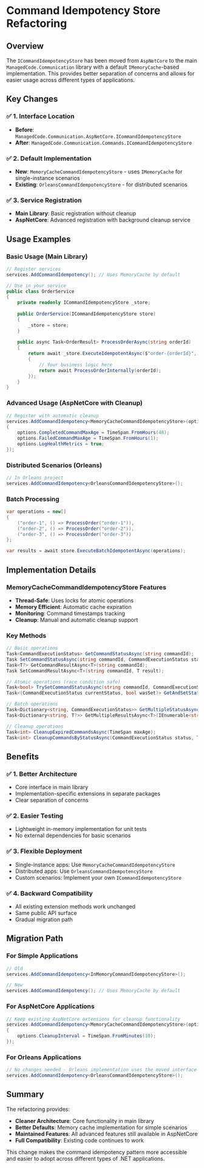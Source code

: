 # Command Idempotency Store Refactoring

## Overview

The `ICommandIdempotencyStore` has been moved from `AspNetCore` to the main `ManagedCode.Communication` library with a default `IMemoryCache`-based implementation. This provides better separation of concerns and allows for easier usage across different types of applications.

## Key Changes

### ✅ 1. Interface Location
- **Before**: `ManagedCode.Communication.AspNetCore.ICommandIdempotencyStore`
- **After**: `ManagedCode.Communication.Commands.ICommandIdempotencyStore`

### ✅ 2. Default Implementation
- **New**: `MemoryCacheCommandIdempotencyStore` - uses `IMemoryCache` for single-instance scenarios
- **Existing**: `OrleansCommandIdempotencyStore` - for distributed scenarios

### ✅ 3. Service Registration
- **Main Library**: Basic registration without cleanup
- **AspNetCore**: Advanced registration with background cleanup service

## Usage Examples

### Basic Usage (Main Library)

```csharp
// Register services
services.AddCommandIdempotency(); // Uses MemoryCache by default

// Use in your service
public class OrderService
{
    private readonly ICommandIdempotencyStore _store;
    
    public OrderService(ICommandIdempotencyStore store)
    {
        _store = store;
    }
    
    public async Task<OrderResult> ProcessOrderAsync(string orderId)
    {
        return await _store.ExecuteIdempotentAsync($"order-{orderId}", async () =>
        {
            // Your business logic here
            return await ProcessOrderInternally(orderId);
        });
    }
}
```

### Advanced Usage (AspNetCore with Cleanup)

```csharp
// Register with automatic cleanup
services.AddCommandIdempotency<MemoryCacheCommandIdempotencyStore>(options =>
{
    options.CompletedCommandMaxAge = TimeSpan.FromHours(48);
    options.FailedCommandMaxAge = TimeSpan.FromHours(1);
    options.LogHealthMetrics = true;
});
```

### Distributed Scenarios (Orleans)

```csharp
// In Orleans project
services.AddCommandIdempotency<OrleansCommandIdempotencyStore>();
```

### Batch Processing

```csharp
var operations = new[]
{
    ("order-1", () => ProcessOrder("order-1")),
    ("order-2", () => ProcessOrder("order-2")),
    ("order-3", () => ProcessOrder("order-3"))
};

var results = await store.ExecuteBatchIdempotentAsync(operations);
```

## Implementation Details

### MemoryCacheCommandIdempotencyStore Features

- **Thread-Safe**: Uses locks for atomic operations
- **Memory Efficient**: Automatic cache expiration
- **Monitoring**: Command timestamps tracking
- **Cleanup**: Manual and automatic cleanup support

### Key Methods

```csharp
// Basic operations
Task<CommandExecutionStatus> GetCommandStatusAsync(string commandId);
Task SetCommandStatusAsync(string commandId, CommandExecutionStatus status);
Task<T?> GetCommandResultAsync<T>(string commandId);
Task SetCommandResultAsync<T>(string commandId, T result);

// Atomic operations (race condition safe)
Task<bool> TrySetCommandStatusAsync(string commandId, CommandExecutionStatus expected, CommandExecutionStatus newStatus);
Task<(CommandExecutionStatus currentStatus, bool wasSet)> GetAndSetStatusAsync(string commandId, CommandExecutionStatus newStatus);

// Batch operations
Task<Dictionary<string, CommandExecutionStatus>> GetMultipleStatusAsync(IEnumerable<string> commandIds);
Task<Dictionary<string, T?>> GetMultipleResultsAsync<T>(IEnumerable<string> commandIds);

// Cleanup operations
Task<int> CleanupExpiredCommandsAsync(TimeSpan maxAge);
Task<int> CleanupCommandsByStatusAsync(CommandExecutionStatus status, TimeSpan maxAge);
```

## Benefits

### ✅ 1. Better Architecture
- Core interface in main library
- Implementation-specific extensions in separate packages
- Clear separation of concerns

### ✅ 2. Easier Testing
- Lightweight in-memory implementation for unit tests
- No external dependencies for basic scenarios

### ✅ 3. Flexible Deployment
- Single-instance apps: Use `MemoryCacheCommandIdempotencyStore`
- Distributed apps: Use `OrleansCommandIdempotencyStore`
- Custom scenarios: Implement your own `ICommandIdempotencyStore`

### ✅ 4. Backward Compatibility
- All existing extension methods work unchanged
- Same public API surface
- Gradual migration path

## Migration Path

### For Simple Applications
```csharp
// Old
services.AddCommandIdempotency<InMemoryCommandIdempotencyStore>();

// New
services.AddCommandIdempotency(); // Uses MemoryCache by default
```

### For AspNetCore Applications
```csharp
// Keep existing AspNetCore extensions for cleanup functionality
services.AddCommandIdempotency<MemoryCacheCommandIdempotencyStore>(options =>
{
    options.CleanupInterval = TimeSpan.FromMinutes(10);
});
```

### For Orleans Applications
```csharp
// No changes needed - Orleans implementation uses the moved interface
services.AddCommandIdempotency<OrleansCommandIdempotencyStore>();
```

## Summary

The refactoring provides:
- **Cleaner Architecture**: Core functionality in main library
- **Better Defaults**: Memory cache implementation for simple scenarios  
- **Maintained Features**: All advanced features still available in AspNetCore
- **Full Compatibility**: Existing code continues to work

This change makes the command idempotency pattern more accessible and easier to adopt across different types of .NET applications.